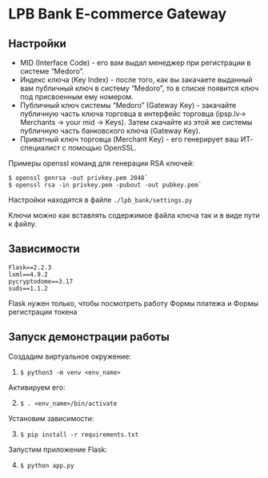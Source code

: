 # LPB Bank E-commerce Gateway

## Настройки

- MID (Interface Code) - его вам выдал менеджер при регистрации в системе
  “Medoro”.
- Индекс ключа (Key Index) - после того, как вы закачаете выданный вам
  публичный ключ в систему “Medoro”, то в списке появится ключ под
  присвоенным ему номером.
- Публичный ключ системы “Medoro” (Gateway Key) - закачайте публичную
  часть ключа торговца в интерфейс торговца (ipsp.lv→ Merchants → your mid →
  Keys). Затем скачайте из этой же системы публичную часть банковского ключа
  (Gateway Key).
- Приватный ключ торговца (Merchant Key) - его генерирует ваш ИТ-
  специалист с помощью OpenSSL.

Примеры openssl команд для генерации RSA ключей:

```
$ openssl genrsa -out privkey.pem 2048`
$ openssl rsa -in privkey.pem -pubout -out pubkey.pem`
```

Настройки находятся в файле `./lpb_bank/settings.py`

Ключи можно как вставлять содержимое файла ключа так и в виде пути к файлу.

## Зависимости

```
Flask==2.2.3
lxml==4.9.2
pycryptodome==3.17
suds==1.1.2
```

Flask нужен только, чтобы посмотреть работу Формы платежа и Формы регистрации токена

## Запуск демонстрации работы

Создадим виртуальное окружение:

1. `$ python3 -m venv <env_name>`

Активируем его:

2. `$ . <env_name>/bin/activate`

Установим зависимости:

3. `$ pip install -r requirements.txt`

Запустим приложение Flask:

4. `$ python app.py`
